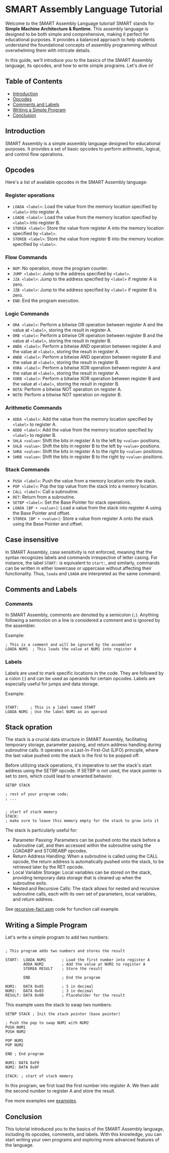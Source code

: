 # SMART Assembly Language Tutorial

Welcome to the SMART Assembly Language tutorial! SMART stands for **Simple Machine Architecture & Runtime**. This assembly language is designed to be both simple and comprehensive, making it perfect for educational purposes. It provides a balanced approach to help students understand the foundational concepts of assembly programming without overwhelming them with intricate details.

In this guide, we'll introduce you to the basics of the SMART Assembly language, its opcodes, and how to write simple programs. Let's dive in!

## Table of Contents

- [Introduction](#introduction)
- [Opcodes](#opcodes)
- [Comments and Labels](#comments-and-labels)
- [Writing a Simple Program](#writing-a-simple-program)
- [Conclusion](#conclusion)

## Introduction

SMART Assembly is a simple assembly language designed for educational purposes. It provides a set of basic opcodes to perform arithmetic, logical, and control flow operations.

## Opcodes

Here's a list of available opcodes in the SMART Assembly language:

### Register operations

- `LOADA <label>`: Load the value from the memory location specified by `<label>` into register A.
- `LOADB <label>`: Load the value from the memory location specified by `<label>` into register B.
- `STOREA <label>`: Store the value from register A into the memory location specified by `<label>`.
- `STOREB <label>`: Store the value from register B into the memory location specified by `<label>`.

### Flow Commands

- `NOP`: No operation, move the program counter.
- `JUMP <label>`: Jump to the address specified by `<label>`.
- `JZA <label>`: Jump to the address specified by `<label>` if register A is zero.
- `JZB <label>`: Jump to the address specified by `<label>` if register B is zero.
- `END`: End the program execution.

### Logic Commands

- `ORA <label>`: Perform a bitwise OR operation between register A and the value at `<label>`, storing the result in register A.
- `ORB <label>`: Perform a bitwise OR operation between register B and the value at `<label>`, storing the result in register B.
- `ANDA <label>`: Perform a bitwise AND operation between register A and the value at `<label>`, storing the result in register A.
- `ANDB <label>`: Perform a bitwise AND operation between register B and the value at `<label>`, storing the result in register B.
- `XORA <label>`: Perform a bitwise XOR operation between register A and the value at `<label>`, storing the result in register A.
- `XORB <label>`: Perform a bitwise XOR operation between register B and the value at `<label>`, storing the result in register B.
- `NOTA`: Perform a bitwise NOT operation on register A.
- `NOTB`: Perform a bitwise NOT operation on register B.

### Arithmetic Commands

- `ADDA <label>`: Add the value from the memory location specified by `<label>` to register A.
- `ADDB <label>`: Add the value from the memory location specified by `<label>` to register B.
- `SHLA <value>`: Shift the bits in register A to the left by `<value>` positions.
- `SHLB <value>`: Shift the bits in register B to the left by `<value>` positions.
- `SHRA <value>`: Shift the bits in register A to the right by `<value>` positions.
- `SHRB <value>`: Shift the bits in register B to the right by `<value>` positions.

### Stack Commands

- `PUSH <label>`: Push the value from a memory location onto the stack.
- `POP <label>`: Pop the top value from the stack into a memory location.
- `CALL <label>`: Call a subroutine.
- `RET`: Return from a subroutine.
- `SETBP <label>`: Set the Base Pointer for stack operations.
- `LOADA [BP + <value>]`: Load a value from the stack into register A using the Base Pointer and offset.
- `STOREA [BP + <value>]`: Store a value from register A onto the stack using the Base Pointer and offset.

## Case insensitive

In SMART Assembly, case sensitivity is not enforced, meaning that the syntax recognizes labels and commands irrespective of letter casing. For instance, the label `START:` is equivalent to `start:`, and similarly, commands can be written in either lowercase or uppercase without affecting their functionality. Thus, `loada` and `LOADA` are interpreted as the same command.

## Comments and Labels

### Comments

In SMART Assembly, comments are denoted by a semicolon (`;`). Anything following a semicolon on a line is considered a comment and is ignored by the assembler.

Example:

```assembly
; This is a comment and will be ignored by the assembler
LOADA NUM1  ; This loads the value at NUM1 into register A
```

### Labels

Labels are used to mark specific locations in the code. They are followed by a colon (:) and can be used as operands for certain opcodes. Labels are especially useful for jumps and data storage.

Example:

```assembly

START:     ; This is a label named START
LOADA NUM1 ; Use the label NUM1 as an operand
```

## Stack opration

The stack is a crucial data structure in SMART Assembly, facilitating temporary storage, parameter passing, and return address handling during subroutine calls. It operates on a Last-In-First-Out (LIFO) principle, where the last value pushed onto the stack is the first to be popped off.

Before utilizing stack operations, it's imperative to set the stack's start address using the SETBP opcode. If SETBP is not used, the stack pointer is set to zero, which could lead to unwanted behavior.

```assembly
SETBP STACK

; rest of your program code;
; ...


; start of stack memory
STACK:
; make sure to leave this memory empty for the stack to grow into it
```

The stack is particularly useful for:

  - Parameter Passing: Parameters can be pushed onto the stack before a subroutine call, and then accessed within the subroutine using the LOADABP and STOREABP opcodes.
  - Return Address Handling: When a subroutine is called using the CALL opcode, the return address is automatically pushed onto the stack, to be retrieved later by the RET opcode.
  - Local Variable Storage: Local variables can be stored on the stack, providing temporary data storage that is cleaned up when the subroutine exits.
  - Nested and Recursive Calls: The stack allows for nested and recursive subroutine calls, each with its own set of parameters, local variables, and return address.

See [recursive-fact.asm](./examples/recursive-fact.asm) code for function call example.

## Writing a Simple Program

Let's write a simple program to add two numbers:

```assembly

; This program adds two numbers and stores the result

START:  LOADA NUM1       ; Load the first number into register A
        ADDA NUM2        ; Add the value at NUM2 to register A
        STOREA RESULT    ; Store the result

        END              ; End the program

NUM1:   DATA 0x05        ; 5 in decimal
NUM2:   DATA 0x03        ; 3 in decimal
RESULT: DATA 0x00        ; Placeholder for the result
```

This example uses the stack to swap two numbers:

```assembly
SETBP STACK ; Init the stack pointer (base pointer)

; Push the pop to swap NUM1 with NUM2
PUSH NUM1
PUSH NUM2

POP NUM1
POP NUM2

END ; End program

NUM1: DATA 0xF0
NUM2: DATA 0x0F

STACK: ; start of stack memory
```
In this program, we first load the first number into register A. We then add the second number to register A and store the result.

Foe more examples see [examples](./examples/).

## Conclusion

This tutorial introduced you to the basics of the SMART Assembly language, including its opcodes, comments, and labels. With this knowledge, you can start writing your own programs and exploring more advanced features of the language.